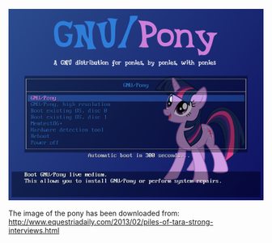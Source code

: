 ![Preview](https://github.com/GNU-Pony/artwork/blob/master/SYSLINUX/vesamenu/4:3/twilight+excited/preview.png)

The image of the pony has been downloaded from:
    http://www.equestriadaily.com/2013/02/piles-of-tara-strong-interviews.html
